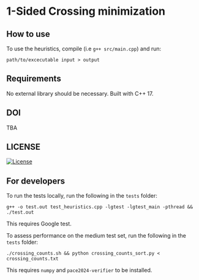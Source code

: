 # 1-Sided Crossing minimization
## How to use
To use the heuristics, compile (i.e `g++ src/main.cpp`) and run:
```
path/to/excecutable input > output
```

## Requirements
No external library should be necessary.
Built with C++ 17.

## DOI
TBA

## LICENSE
[![License](http://img.shields.io/:license-mit-blue.svg?style=flat-square)](http://badges.mit-license.org)

## For developers
To run the tests locally, run the following in the `tests` folder:
```
g++ -o test.out test_heuristics.cpp -lgtest -lgtest_main -pthread && ./test.out
```
This requires Google test.

To assess performance on the medium test set, run the following in the `tests` folder:
```
./crossing_counts.sh && python crossing_counts_sort.py < crossing_counts.txt
```
This requires `numpy` and `pace2024-verifier` to be installed.
